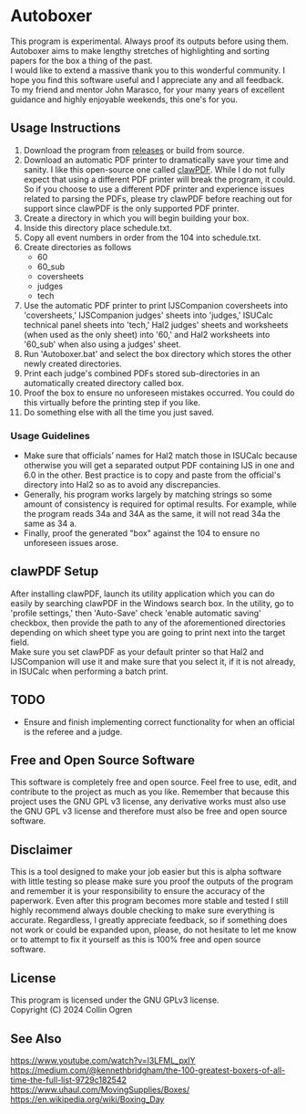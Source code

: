 # Autoboxer
This program is experimental. Always proof its outputs before using them.<br>
Autoboxer aims to make lengthy stretches of highlighting and sorting papers for the box a thing of the past.<br>
I would like to extend a massive thank you to this wonderful community. I hope you find this software useful and I appreciate any and all feedback.<br>
To my friend and mentor John Marasco, for your many years of excellent guidance and highly enjoyable weekends, this one's for you.
## Usage Instructions
1. Download the program from [releases](https://github.com/collinogren/Autoboxer/releases) or build from source.
2. Download an automatic PDF printer to dramatically save your time and sanity. I like this open-source one called [clawPDF](https://github.com/clawsoftware/clawPDF/releases). While I do not fully expect that using a different PDF printer will break the program, it could. So if you choose to use a different PDF printer and experience issues related to parsing the PDFs, please try clawPDF before reaching out for support since clawPDF is the only supported PDF printer.
3. Create a directory in which you will begin building your box.
4. Inside this directory place schedule.txt.
5. Copy all event numbers in order from the 104 into schedule.txt.
6. Create directories as follows
   - 60
   - 60_sub
   - coversheets
   - judges
   - tech
7. Use the automatic PDF printer to print IJSCompanion coversheets into 'coversheets,' IJSCompanion judges' sheets into 'judges,' ISUCalc technical panel sheets into 'tech,' Hal2 judges' sheets and worksheets (when used as the only sheet) into '60,' and Hal2 worksheets into '60_sub' when also using a judges' sheet.
8. Run 'Autoboxer.bat' and select the box directory which stores the other newly created directories.
9. Print each judge's combined PDFs stored sub-directories in an automatically created directory called box.
10. Proof the box to ensure no unforeseen mistakes occurred. You could do this virtually before the printing step if you like.
11. Do something else with all the time you just saved.
### Usage Guidelines
- Make sure that officials’ names for Hal2 match those in ISUCalc because otherwise you will get a separated output PDF containing IJS in one and 6.0 in the other. Best practice is to copy and paste from the official's directory into Hal2 so as to avoid any discrepancies.
- Generally, his program works largely by matching strings so some amount of consistency is required for optimal results. For example, while the program reads 34a and 34A as the same, it will not read 34a the same as 34 a.
- Finally, proof the generated "box" against the 104 to ensure no unforeseen issues arose.
## clawPDF Setup
After installing clawPDF, launch its utility application which you can do easily by searching clawPDF in the Windows search box. In the utility, go to 'profile settings,' then 'Auto-Save' check 'enable automatic saving' checkbox, then provide the path to any of the aforementioned directories depending on which sheet type you are going to print next into the target field.<br>
Make sure you set clawPDF as your default printer so that Hal2 and IJSCompanion will use it and make sure that you select it, if it is not already, in ISUCalc when performing a batch print.
## TODO
- Ensure and finish implementing correct functionality for when an official is the referee and a judge.
## Free and Open Source Software
This software is completely free and open source. Feel free to use, edit, and contribute to the project as much as you like. Remember that because this project uses the GNU GPL v3 license, any derivative works must also use the GNU GPL v3 license and therefore must also be free and open source software.
## Disclaimer
This is a tool designed to make your job easier but this is alpha software with little testing so please make sure you proof the outputs of the program and remember it is your responsibility to ensure the accuracy of the paperwork. Even after this program becomes more stable and tested I still highly recommend always double checking to make sure everything is accurate. Regardless, I greatly appreciate feedback, so if something does not work or could be expanded upon, please, do not hesitate to let me know or to attempt to fix it yourself as this is 100% free and open source software.
## License
This program is licensed under the GNU GPLv3 license.<br>
Copyright (C) 2024 Collin Ogren<br>
## See Also
https://www.youtube.com/watch?v=l3LFML_pxlY<br>
https://medium.com/@kennethbridgham/the-100-greatest-boxers-of-all-time-the-full-list-9729c182542<br>
https://www.uhaul.com/MovingSupplies/Boxes/<br>
https://en.wikipedia.org/wiki/Boxing_Day
